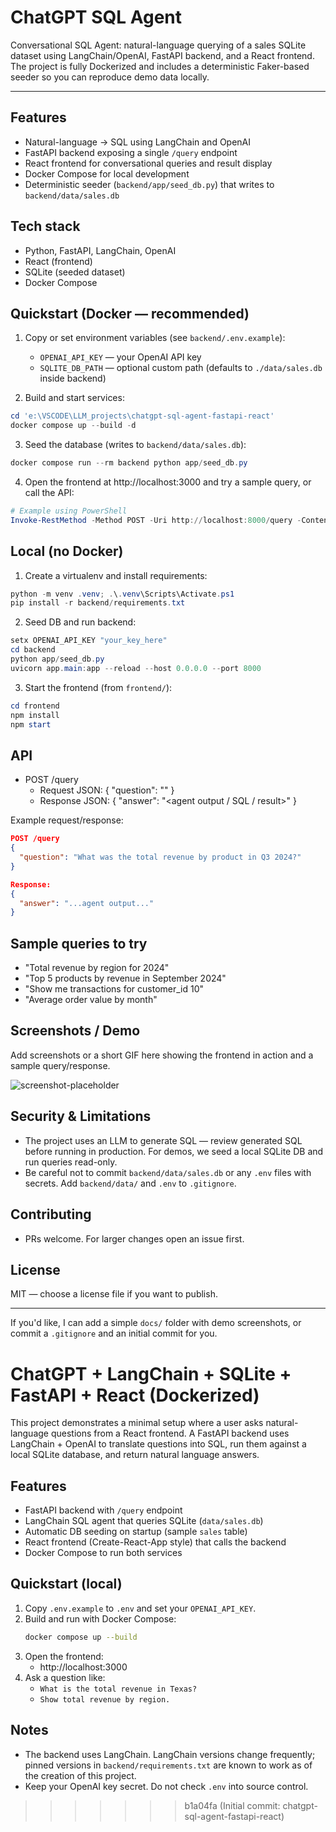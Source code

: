 # ChatGPT SQL Agent

Conversational SQL Agent: natural-language querying of a sales SQLite dataset using LangChain/OpenAI, FastAPI backend, and a React frontend. The project is fully Dockerized and includes a deterministic Faker-based seeder so you can reproduce demo data locally.

---

## Features
- Natural-language → SQL using LangChain and OpenAI
- FastAPI backend exposing a single `/query` endpoint
- React frontend for conversational queries and result display
- Docker Compose for local development
- Deterministic seeder (`backend/app/seed_db.py`) that writes to `backend/data/sales.db`

## Tech stack
- Python, FastAPI, LangChain, OpenAI
- React (frontend)
- SQLite (seeded dataset)
- Docker Compose

## Quickstart (Docker — recommended)
1. Copy or set environment variables (see `backend/.env.example`):

   - `OPENAI_API_KEY` — your OpenAI API key
   - `SQLITE_DB_PATH` — optional custom path (defaults to `./data/sales.db` inside backend)

2. Build and start services:

```powershell
cd 'e:\VSCODE\LLM_projects\chatgpt-sql-agent-fastapi-react'
docker compose up --build -d
```

3. Seed the database (writes to `backend/data/sales.db`):

```powershell
docker compose run --rm backend python app/seed_db.py
```

4. Open the frontend at http://localhost:3000 and try a sample query, or call the API:

```powershell
# Example using PowerShell
Invoke-RestMethod -Method POST -Uri http://localhost:8000/query -ContentType 'application/json' -Body (@{question='Total revenue by region in 2024'} | ConvertTo-Json)
```

## Local (no Docker)
1. Create a virtualenv and install requirements:

```powershell
python -m venv .venv; .\.venv\Scripts\Activate.ps1
pip install -r backend/requirements.txt
```

2. Seed DB and run backend:

```powershell
setx OPENAI_API_KEY "your_key_here"
cd backend
python app/seed_db.py
uvicorn app.main:app --reload --host 0.0.0.0 --port 8000
```

3. Start the frontend (from `frontend/`):

```powershell
cd frontend
npm install
npm start
```

## API
- POST /query
  - Request JSON: { "question": "<natural language question>" }
  - Response JSON: { "answer": "<agent output / SQL / result>" }

Example request/response:

```json
POST /query
{
  "question": "What was the total revenue by product in Q3 2024?"
}

Response:
{
  "answer": "...agent output..."
}
```

## Sample queries to try
- "Total revenue by region for 2024"
- "Top 5 products by revenue in September 2024"
- "Show me transactions for customer_id 10"
- "Average order value by month"

## Screenshots / Demo
Add screenshots or a short GIF here showing the frontend in action and a sample query/response.

![screenshot-placeholder](./docs/screenshot-1.png)

## Security & Limitations
- The project uses an LLM to generate SQL — review generated SQL before running in production. For demos, we seed a local SQLite DB and run queries read-only.
- Be careful not to commit `backend/data/sales.db` or any `.env` files with secrets. Add `backend/data/` and `.env` to `.gitignore`.

## Contributing
- PRs welcome. For larger changes open an issue first.

## License
MIT — choose a license file if you want to publish.

---

If you'd like, I can add a simple `docs/` folder with demo screenshots, or commit a `.gitignore` and an initial commit for you.
# ChatGPT + LangChain + SQLite + FastAPI + React (Dockerized)

This project demonstrates a minimal setup where a user asks natural-language
questions from a React frontend. A FastAPI backend uses LangChain + OpenAI
to translate questions into SQL, run them against a local SQLite database,
and return natural language answers.

## Features
- FastAPI backend with `/query` endpoint
- LangChain SQL agent that queries SQLite (`data/sales.db`)
- Automatic DB seeding on startup (sample `sales` table)
- React frontend (Create-React-App style) that calls the backend
- Docker Compose to run both services

## Quickstart (local)
1. Copy `.env.example` to `.env` and set your `OPENAI_API_KEY`.
2. Build and run with Docker Compose:
   ```bash
   docker compose up --build
   ```
3. Open the frontend:
   - http://localhost:3000
4. Ask a question like:
   - `What is the total revenue in Texas?`
   - `Show total revenue by region.`

## Notes
- The backend uses LangChain. LangChain versions change frequently; pinned versions in `backend/requirements.txt` are known to work as of the creation of this project.
- Keep your OpenAI key secret. Do not check `.env` into source control.
>>>>>>> b1a04fa (Initial commit: chatgpt-sql-agent-fastapi-react)
